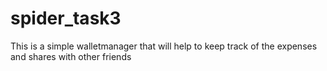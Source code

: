 # spider_task3
  This is a simple walletmanager that will help to keep track of the expenses and shares with other friends
  
